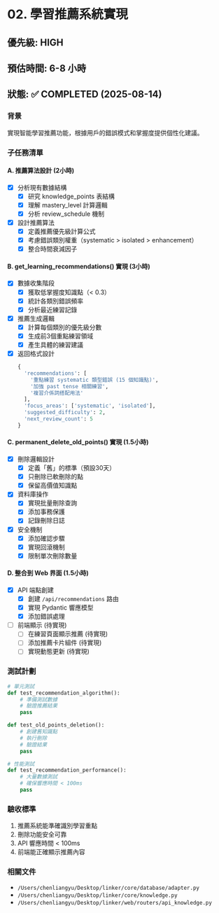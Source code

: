 # 02. 學習推薦系統實現

## 優先級: HIGH
## 預估時間: 6-8 小時
## 狀態: ✅ COMPLETED (2025-08-14)

### 背景
實現智能學習推薦功能，根據用戶的錯誤模式和掌握度提供個性化建議。

### 子任務清單

#### A. 推薦算法設計 (2小時)
- [x] 分析現有數據結構
  - [x] 研究 knowledge_points 表結構
  - [x] 理解 mastery_level 計算邏輯
  - [x] 分析 review_schedule 機制

- [x] 設計推薦算法
  - [x] 定義推薦優先級計算公式
  - [x] 考慮錯誤類別權重（systematic > isolated > enhancement）
  - [x] 整合時間衰減因子

#### B. get_learning_recommendations() 實現 (3小時)
- [x] 數據收集階段
  - [x] 獲取低掌握度知識點（< 0.3）
  - [x] 統計各類別錯誤頻率
  - [x] 分析最近練習記錄

- [x] 推薦生成邏輯
  - [x] 計算每個類別的優先級分數
  - [x] 生成前3個重點練習領域
  - [x] 產生具體的練習建議

- [x] 返回格式設計
  ```python
  {
    'recommendations': [
      '重點練習 systematic 類型錯誤 (15 個知識點)',
      '加強 past tense 相關練習',
      '複習介係詞搭配用法'
    ],
    'focus_areas': ['systematic', 'isolated'],
    'suggested_difficulty': 2,
    'next_review_count': 5
  }
  ```

#### C. permanent_delete_old_points() 實現 (1.5小時)
- [x] 刪除邏輯設計
  - [x] 定義「舊」的標準（預設30天）
  - [x] 只刪除已軟刪除的點
  - [x] 保留高價值知識點

- [x] 資料庫操作
  - [x] 實現批量刪除查詢
  - [x] 添加事務保護
  - [x] 記錄刪除日誌

- [x] 安全機制
  - [x] 添加確認步驟
  - [x] 實現回滾機制
  - [x] 限制單次刪除數量

#### D. 整合到 Web 界面 (1.5小時)
- [x] API 端點創建
  - [x] 創建 `/api/recommendations` 路由
  - [x] 實現 Pydantic 響應模型
  - [x] 添加錯誤處理

- [ ] 前端顯示 (待實現)
  - [ ] 在練習頁面顯示推薦 (待實現)
  - [ ] 添加推薦卡片組件 (待實現)
  - [ ] 實現動態更新 (待實現)

### 測試計劃
```python
# 單元測試
def test_recommendation_algorithm():
    # 準備測試數據
    # 驗證推薦結果
    pass

def test_old_points_deletion():
    # 創建舊知識點
    # 執行刪除
    # 驗證結果
    pass

# 性能測試
def test_recommendation_performance():
    # 大量數據測試
    # 確保響應時間 < 100ms
    pass
```

### 驗收標準
1. 推薦系統能準確識別學習重點
2. 刪除功能安全可靠
3. API 響應時間 < 100ms
4. 前端能正確顯示推薦內容

### 相關文件
- `/Users/chenliangyu/Desktop/linker/core/database/adapter.py`
- `/Users/chenliangyu/Desktop/linker/core/knowledge.py`
- `/Users/chenliangyu/Desktop/linker/web/routers/api_knowledge.py`